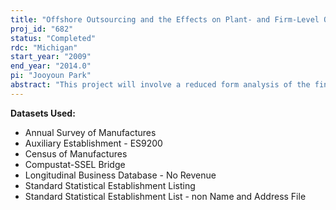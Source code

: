 ```yaml
---
title: "Offshore Outsourcing and the Effects on Plant- and Firm-Level Operations in the U.S. Manufacturing Sector"
proj_id: "682"
status: "Completed"
rdc: "Michigan"
start_year: "2009"
end_year: "2014.0"
pi: "Jooyoun Park"
abstract: "This project will involve a reduced form analysis of the final outcome of outsourcing, including sales and employment changes. It investigates outsourcing’s effects on prices and price-cost margins within the plants of outsourcing firms. Finally, it tests the hypothesis that offshore outsourcing decisions are driven by profit maximization. These effects and relationships are examined using U.S. Census Bureau data (Longitudinal Business Database, Census of Manufactures, Annual Survey of Manufactures, Business Register, and the Auxiliary Establishment File), merged with Trade Adjustment Assistance (TAA) and Compustat North America information on outsourcing and a range of firm-level characteristics. Research on the effects of offshore outsourcing will provide benefits to both the Census Bureau and its pro­grams in three significant areas. The analysis of the correlation between census plant death dates and TAA plant closing data will make available new information on and improved census capabilities in both measuring and predicting plant deaths. The research on offshore outsourcing necessitates the creation of a bridge between TAA data and census business datasets. Through linking census data to previously unavailable TAA variables, such as employee layoffs and plant closing dates, this bridge enhances census data. Lastly, the research will estimate the effects of offshore outsourcing on various plant-level characteristics, such as sales and employment and within-firm prices and price-cost margins."
---
```


**Datasets Used:**

  - Annual Survey of Manufactures 
  - Auxiliary Establishment - ES9200 
  - Census of Manufactures 
  - Compustat-SSEL Bridge 
  - Longitudinal Business Database - No Revenue 
  - Standard Statistical Establishment Listing 
  - Standard Statistical Establishment List - non Name and Address File 

